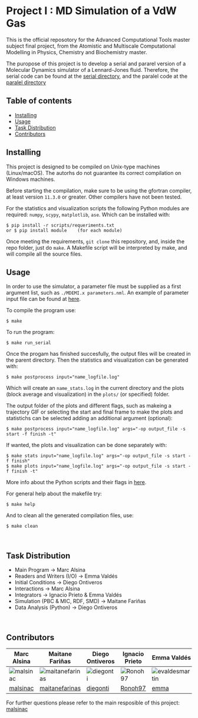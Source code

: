 # Project I : MD Simulation of a VdW Gas

This is the official reposotory for the Advanced Computational Tools master subject final project, from the Atomistic and Multiscale Computational Modelling in Physics, Chemistry and Biochemistry master.

The puropose of this project is to develop a serial and pararel version of a Molecular Dynamics simulator of a Lennard-Jones fluid. Therefore, the serial code can be found at the [serial directory](./serial/), and the paralel code at the [paralel directory](./paralel/)

## Table of contents

- [Installing](#installing)
- [Usage](#usage)
- [Task Distribution](#task-distribution)
- [Contributors](#contributors)

## Installing

This project is designed to be compiled on Unix-type machines (Linux/macOS). The autorhs do not guarantee its correct compilation on Windows machines.

Before starting the compilation, make sure to be using the gfortran compiler, at least version `11.3.0` or greater. Other compilers have not been tested.

For the statistics and visualization scripts the following Python modules are required: `numpy`, `scypy`, `matplotlib`, `ase`. Which can be installed with:
```
$ pip install -r scripts/requeriments.txt
or $ pip install module    (for each module)
```

Once meeting the requirements, `git clone` this repository, and, inside the repo folder, just do `make`. A Makefile script will be interpreted by make, and will compile all the source files.

## Usage

In order to use the simulator, a parameter file must be supplied as a first argument list, such as `./MDEMI.x parameters.nml`. An example of parameter input file can be found at [here](./parameters.nml).

To compile the program use:
``` 
$ make
```
To run the program:
``` 
$ make run_serial
```
Once the progam has finished succesfully, the output files will be created in the parent directory. Then the statistics and visualization can be generated with:
```
$ make postprocess input="name_logfile.log"
```
Which will create an `name_stats.log` in the current directory and the plots (block average and visualization) in the `plots/` (or specified) folder. 

The output folder of the plots and different flags, such as makeing a trajectory GIF or selecting the start and final frame to make the plots and statistichs can be selected adding an additional argument (optional):
```
$ make postprocess input="name_logfile.log" args="-op output_file -s start -f finish -t"
```
If wanted, the plots and visualization can be done separately with:
```
$ make stats input="name_logfile.log" args="-op output_file -s start -f finish"
$ make plots input="name_logfile.log" args="-op output_file -s start -f finish -t"
```

More info about the Python scripts and their flags in [here](https://github.com/diegonti/Project_I/tree/master/scripts).

For general help about the makefile try:
```
$ make help
```
And to clean all the generated compilation files, use:
```
$ make clean
```

<br>

## Task Distribution
- Main Program &rarr; Marc Alsina
- Readers and Writers (I/O) &rarr; Emma Valdés
- Initial Conditions &rarr; Diego Ontiveros
- Interactions &rarr; Marc Alsina
- Integrators &rarr; Ignacio Prieto & Emma Valdés
- Simulation (PBC & MIC, RDF, SMD) &rarr; Maitane Fariñas
- Data Analysis (Python) &rarr; Diego Ontiveros

<br>

## Contributors

|  Marc Alsina   |  Maitane Fariñas  |  Diego Ontiveros   |  Ignacio Prieto   |  Emma Valdés  |
| -------------- | ----------------- | ------------------ | ----------------- | ------------- |
| ![malsinac](https://github.com/malsinac.png "malsinac") | ![maitanefarinas](https://github.com/maitanefarinas.png "maitanefarinas") | ![diegonti](https://github.com/diegonti.png "diegonti") | ![Ronoh97](https://github.com/Ronoh97.png "Ronoh97") | ![evaldesmartin](https://github.com/evaldesmartin.png "evaldesmartin") |
| [malsinac](https://github.com/malsinac)                                 | [maitanefarinas](https://github.com/maitanefarinas)| [diegonti](https://github.com/diegonti)                                  | [Ronoh97](https://github.com/Ronoh97)                                  | [emma](https://github.com/evaldesmartin)                                  |

For further questions please refer to the main resposible of this project: [malsinac](https://github.com/malsinac) 
